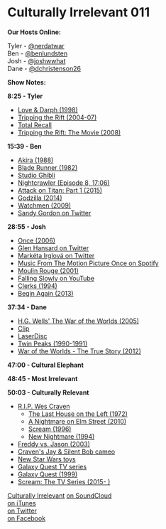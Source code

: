 # Culturally Irrelevant 011

**Our Hosts Online:**  

Tyler - [@nerdatwar]  
Ben - [@benlundsten]  
Josh - [@joshwwhat]  
Dane - [@dchristenson26]  

**Show Notes:**

**8:25 - Tyler**  

 - [Love & Darph (1998)](https://www.youtube.com/watch?v=H_k4x0z7Emg)  
 - [Tripping the Rift (2004-07)](http://www.imdb.com/title/tt0315081/)  
 - [Total Recall](http://www.imdb.com/title/tt0100802/)  
 - [Tripping the Rift: The Movie (2008)](http://www.imdb.com/title/tt1212448/)  

**15:39 - Ben**  

 - [Akira (1988)](http://www.imdb.com/title/tt0094625/)  
 - [Blade Runner (1982)](http://www.imdb.com/title/tt0083658/)  
 - [Studio Ghibli](https://en.wikipedia.org/wiki/Studio_Ghibli)  
 - [Nightcrawler (Episode 8, 17:06)](http://www.culturallyirrelevant.com/podcast/8)  
 - [Attack on Titan: Part 1 (2015)](http://www.imdb.com/title/tt2072230/)  
 - [Godzilla (2014)](http://www.imdb.com/title/tt0831387/)  
 - [Watchmen (2009)](http://www.imdb.com/title/tt0409459/)  
 - [Sandy Gordon on Twitter](https://twitter.com/bandygrass)  

**28:55 - Josh**  

 - [Once (2006)](http://www.imdb.com/title/tt0907657/)  
 - [Glen Hansard on Twitter](https://twitter.com/Glen_Hansard)  
 - [Markéta Irglová on Twitter](https://twitter.com/marketairglova)  
 - [Music From The Motion Picture Once on Spotify](https://play.spotify.com/album/2hUO9PPUAFBWixrhQDnnvm)  
 - [Moulin Rouge (2001)](http://www.imdb.com/title/tt0203009/)  
 - [Falling Slowly on YouTube](https://www.youtube.com/watch?v=k8mtXwtapX4)  
 - [Clerks (1994)](http://www.imdb.com/title/tt0109445/)  
 - [Begin Again (2013)](http://www.imdb.com/title/tt1980929/)  

**37:34 - Dane**  

 - [H.G. Wells' The War of the Worlds (2005)](http://www.imdb.com/title/tt0449040/)  
 - [Clip](https://m.youtube.com/watch?v=-oNB80lJFII)  
 - [LaserDisc](https://en.wikipedia.org/wiki/LaserDisc)  
 - [Twin Peaks (1990-1991)](http://www.imdb.com/title/tt0098936/)
 - [War of the Worlds - The True Story (2012)](http://www.imdb.com/title/tt2507628/)  

**47:00 - Cultural Elephant**

**48:45 - Most Irrelevant**

**50:03 - Culturally Relevant**

 - [R.I.P. Wes Craven](http://www.theguardian.com/film/2015/aug/31/wes-craven)  
    - [The Last House on the Left (1972)](http://www.imdb.com/title/tt0068833/)  
    - [A Nightmare on Elm Street (2010)](http://www.imdb.com/title/tt1179056/)  
    - [Scream (1996)](http://www.imdb.com/title/tt0117571/)  
    - [New Nightmare (1994)](http://www.imdb.com/title/tt0111686/)
 - [Freddy vs. Jason (2003)](http://www.imdb.com/title/tt0329101/)
 - [Craven's Jay & Silent Bob cameo](https://www.youtube.com/watch?v=ofjQsLqwV6E)  
 - [New Star Wars toys](http://www.gamespot.com/gallery/the-best-new-star-wars-toys-released-on-force-frid/2900-312/)  
 - [Galaxy Quest TV series](http://variety.com/2015/tv/news/galaxy-quest-tv-series-amazon-1201579636/)  
 - [Galaxy Quest (1999)](http://www.imdb.com/title/tt0177789/)  
 - [Scream: The TV Series (2015- )](http://www.imdb.com/title/tt3921180/)

[Culturally Irrelevant](http://www.culturallyirrelevant.com/)
[on SoundCloud](https://soundcloud.com/culturally-irrelevant)  
[on iTunes](https://itun.es/i6Lj4FQ)  
[on Twitter](https://twitter.com/cirrelevantpod)  
[on Facebook](https://www.facebook.com/culturallyirrelevant)  

[@nerdatwar]: http://twitter.com/nerdatwar
[@benlundsten]: http://twitter.com/benlundsten
[@joshwwhat]: http://twitter.com/joshwwhat
[@dchristenson26]: https://twitter.com/dchristenson26
